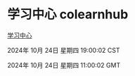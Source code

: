 # 学习中心 colearnhub
[学习中心](http://219.139.199.238:56308/colearnhub/)

2024年 10月 24日 星期四 19:00:02 CST

2024年 10月 24日 星期四 11:00:02 GMT
